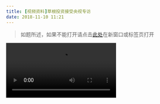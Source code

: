 ```yaml
---
title: [视频资料]草根投资接受央视专访
date: 2018-11-10 11:21
---
```


>   如题所述，如果不能打开请点击[此处](http://www.ccaku.com/caogenzhuanfang.mp4)在新窗口或标签页打开


<video src="http://www.ccaku.com/caogenzhuanfang.mp4" controls="controls">
您的浏览器不支持 video 标签。
</video>
